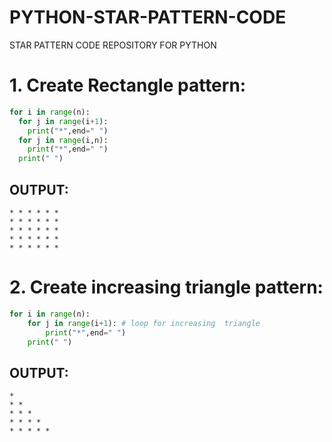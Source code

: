 # PYTHON-STAR-PATTERN-CODE
STAR PATTERN CODE REPOSITORY FOR PYTHON
# 1. Create Rectangle pattern:<br>

```python
for i in range(n):
  for j in range(i+1):
    print("*",end=" ")
  for j in range(i,n):
    print("*",end=" ")
  print(" ")
```
## OUTPUT:

```
* * * * * *  
* * * * * *  
* * * * * *  
* * * * * *  
* * * * * *
```

# 2. Create increasing triangle  pattern:<br>

```python
for i in range(n):
    for j in range(i+1): # loop for increasing  triangle
        print("*",end=" ") 
    print(" ")

```
## OUTPUT:

```
*
* *
* * *
* * * *
* * * * *
```

